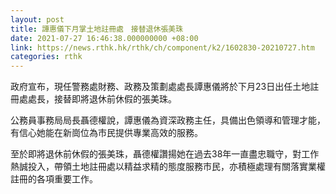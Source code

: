 ```yaml
---
layout: post
title: 譚惠儀下月掌土地註冊處　接替退休張美珠
date: 2021-07-27 16:46:38.000000000 +08:00
link: https://news.rthk.hk/rthk/ch/component/k2/1602830-20210727.htm
categories: rthk
---
```


政府宣布，現任警務處財務、政務及策劃處處長譚惠儀將於下月23日出任土地註冊處處長，接替即將退休前休假的張美珠。

公務員事務局局長聶德權說，譚惠儀為資深政務主任，具備出色領導和管理才能，有信心她能在新崗位為市民提供專業高效的服務。

至於即將退休前休假的張美珠，聶德權讚揚她在過去38年一直盡忠職守，對工作熱誠投入，帶領土地註冊處以精益求精的態度服務市民，亦積極處理有關落實業權註冊的各項重要工作。
